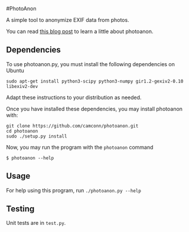 #PhotoAnon

A simple tool to anonymize EXIF data from photos.

You can read [this blog post](http://camconn.cc/introducing-photoanon/) to learn a little about photoanon.

## Dependencies

To use photoanon.py, you must install the following dependencies on Ubuntu

    sudo apt-get install python3-scipy python3-numpy gir1.2-gexiv2-0.10 libexiv2-dev

Adapt these instructions to your distribution as needed.

Once you have installed these dependencies, you may install photoanon with:

    git clone https://github.com/camconn/photoanon.git
    cd photoanon
    sudo ./setup.py install

Now, you may run the program with the `photoanon` command

    $ photoanon --help

## Usage

For help using this program, run `./photoanon.py --help`

## Testing

Unit tests are in `test.py`.
